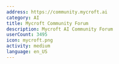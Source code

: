 ```yaml
---
address: https://community.mycroft.ai
category: AI
title: Mycroft Community Forum
description: Mycroft AI Community Forum
userCount: 3495
icon: mycroft.png
activity: medium
language: en_US
---
```

